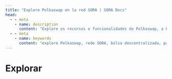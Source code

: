 ```yaml
---
title: "Explore Polkaswap en la red SORA | SORA Docs"
head:
  - - meta
    - name: description
      content: "Explore os recursos e funcionalidades do Polkaswap, a bolsa descentralizada na rede SORA. Descubra pares de negociação disponíveis, pools de liquidez e opções de negociação avançadas. Descubra como o Polkaswap permite aos usuários negociar e fornecer liquidez de maneira segura e eficiente dentro do ecossistema SORA."
  - - meta
    - name: keywords
      content: "explore Polkaswap, rede SORA, bolsa descentralizada, pares de negociação, pools de liquidez, negociação avançada"
---
```


# Explorar

<!-- @include: /pt/snippets/explore-polkaswap.md -->
